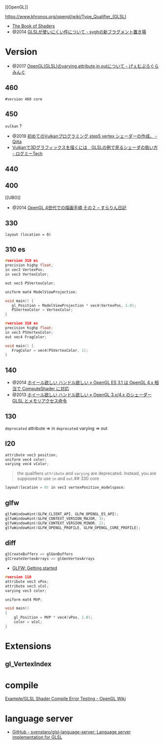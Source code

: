 [[OpenGL]]

https://www.khronos.org/opengl/wiki/Type_Qualifier_(GLSL)

- [The Book of Shaders](https://thebookofshaders.com/?lan=jp)
- @2014 [GLSLが使いにくい件について - syghの新フラグメント置き場](https://sygh.hatenadiary.jp/entry/2014/07/11/003515)

# Version

- @2017 [OpenGL(GLSL)のvarying,attribute,in,outについて - げぇむぷろぐらみんぐ](http://siguma-sig.hatenablog.com/entry/2017/04/25/203250)

## 460

`#version 460 core`

## 450

`vulkan` ?

- @2019 [初めてのVulkanプログラミング step5 vertex シェーダーの作成。 - Qiita](https://qiita.com/tositada_nakada/items/aa34959f2640b22cd489)
- [Vulkanで3Dグラフィックスを描くには　GLSLの例で見るシェーダの扱い方 - ログミーTech](https://logmi.jp/tech/articles/326278)

## 440

## 400

[[UBO]]

- @2014 [OpenGL 4世代での描画手順 その２ – すらりん日記](https://blog.techlab-xe.net/opengl-4%E4%B8%96%E4%BB%A3%E3%81%A7%E3%81%AE%E6%8F%8F%E7%94%BB%E6%89%8B%E9%A0%86-%E3%81%9D%E3%81%AE%EF%BC%92/)

## 330

`layout (location = 0) `

## 310 es

```c
#version 310 es
precision highp float;
in vec3 VertexPos;
in vec3 VertexColor;

out vec3 PSVertexColor;

uniform mat4 ModelViewProjection;

void main() {
   gl_Position = ModelViewProjection * vec4(VertexPos, 1.0);
   PSVertexColor = VertexColor;
}
```

```c
#version 310 es
precision highp float;
in vec3 PSVertexColor;
out vec4 FragColor;

void main() {
   FragColor = vec4(PSVertexColor, 1);
}
```

## 140

- @2014 [ホイール欲しい ハンドル欲しい » OpenGL ES 3.1 は OpenGL 4.x 相当で ComputeShader に対応](https://www.flatlib.jp/index.php?virtualpath=item/1687)
- @2013 [ホイール欲しい ハンドル欲しい » OpenGL 3.x/4.x のシェーダー GLSL とメモリアクセス命令](https://www.flatlib.jp/index.php?virtualpath=item/1637)

## 130

`deprecated` attribute => in
`deprecated` varying => out

## l20

```c
attribute vec3 position;
uniform vec4 color;
varying vec4 vColor;
```

> the qualifiers `attribute` and `varying` are deprecated. Instead, you are supposed to use `in` and `out`.## 330 core

```c
layout(location = 0) in vec3 vertexPosition_modelspace;
```

## glfw

```cpp
glfwWindowHint(GLFW_CLIENT_API, GLFW_OPENGL_ES_API);
glfwWindowHint(GLFW_CONTEXT_VERSION_MAJOR, 3);
glfwWindowHint(GLFW_CONTEXT_VERSION_MINOR, 2);
glfwWindowHint(GLFW_OPENGL_PROFILE, GLFW_OPENGL_CORE_PROFILE);
```

## diff

```cpp
glCreateBuffers => glGenBuffers
glCreateVertexArrays => glGenVertexArrays
```

- [GLFW: Getting started](https://www.glfw.org/docs/latest/quick_guide.html#quick_example)

```c
#version 110
attribute vec3 vPos;
attribute vec3 vCol;
varying vec3 color;

uniform mat4 MVP;

void main()
{
    gl_Position = MVP * vec4(vPos, 1.0);
    color = vCol;
}
```

# Extensions

## gl_VertexIndex

# compile

[Example/GLSL Shader Compile Error Testing - OpenGL Wiki](https://www.khronos.org/opengl/wiki/Example/GLSL_Shader_Compile_Error_Testing)

# language server

- [GitHub - svenstaro/glsl-language-server: Language server implementation for GLSL](https://github.com/svenstaro/glsl-language-server)
